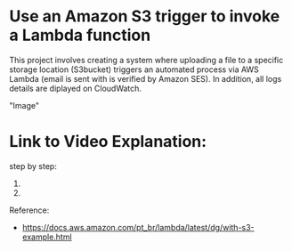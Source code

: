 # Use an Amazon S3 trigger to invoke a Lambda function
This project involves creating a system where uploading a file to a specific storage location (S3bucket) triggers an automated process via AWS Lambda (email is sent with is verified by Amazon SES). In addition, all logs details are diplayed on CloudWatch.


"Image"

# Link to Video Explanation:

step by step:

  1)
  2) 



Reference:
- https://docs.aws.amazon.com/pt_br/lambda/latest/dg/with-s3-example.html


